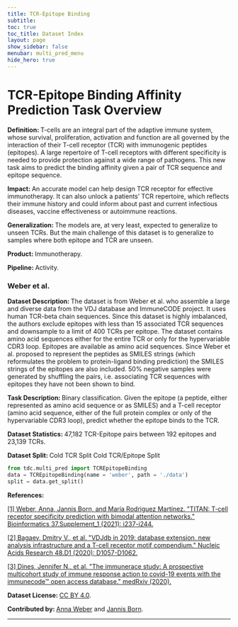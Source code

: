 ```yaml
---
title: TCR-Epitope Binding 
subtitle: 
toc: true
toc_title: Dataset Index
layout: page
show_sidebar: false
menubar: multi_pred_menu
hide_hero: true
---
```


# TCR-Epitope Binding Affinity Prediction Task Overview


<div class="box">
	

<p class='is-size-6'>  <strong> Definition: </strong> 
T-cells are an integral part of the adaptive immune system, whose survival, proliferation, activation and function are all governed by the interaction of their T-cell receptor (TCR) with immunogenic peptides (epitopes). A large repertoire of T-cell receptors with different specificity is needed to provide protection against a wide range of pathogens. This new task aims to predict the binding affinity given a pair of TCR sequence and epitope sequence.</p>

<p class="is-size-6"> <strong> Impact: </strong>  
An accurate model can help design TCR receptor for effective immunotherapy. It can also unlock a patients’ TCR repertoire, which reflects their immune history and could inform about past and current infectious diseases, vaccine effectiveness or autoimmune reactions.</p>

<p class="is-size-6"> <strong> Generalization: </strong> 
The models are, at very least, expected to generalize to unseen TCRs. But the main challenge of this dataset is to generalize to samples where both epitope and TCR are unseen.</p>

<p class="is-size-6"> <strong> Product: </strong> Immunotherapy. </p>

<p class="is-size-6"> <strong> Pipeline: </strong> Activity. </p>

</div>

### Weber et al.

<p class='is-size-6'>  <strong> Dataset Description: </strong> The dataset is from Weber et al. who assemble a large and diverse data from the VDJ database and ImmuneCODE project. It uses human TCR-beta chain sequences. Since this dataset is highly imbalanced, the authors exclude epitopes with less than 15 associated TCR sequences and downsample to a limit of 400 TCRs per epitope. The dataset contains amino acid sequences either for the entire TCR or only for the hypervariable CDR3 loop. Epitopes are available as amino acid sequences. Since Weber et al. proposed to represent the peptides as SMILES strings (which reformulates the problem to protein-ligand binding prediction) the SMILES strings of the epitopes are also included. 50% negative samples were generated by shuffling the pairs, i.e. associating TCR sequences with epitopes they have not been shown to bind. </p>

<p class='is-size-6'>  <strong> Task Description: </strong>Binary classification. Given the epitope (a peptide, either represented as amino acid sequence or as SMILES) and a T-cell receptor (amino acid sequence, either of the full protein complex or only of the hypervariable CDR3 loop), predict whether the epitope binds to the TCR. </p>

<p class='is-size-6'>  <strong> Dataset Statistics: </strong> 47,182 TCR-Epitope pairs between 192 epitopes and 23,139 TCRs. </p>

<p class='is-size-6'>  <strong> Dataset Split: </strong> <span class="tag is-info is-light">Cold TCR Split</span> <span class="tag is-info is-light">Cold TCR/Epitope Split</span> </p>

``` python
from tdc.multi_pred import TCREpitopeBinding 
data = TCREpitopeBinding(name = 'weber', path = './data')
split = data.get_split()
```

<p class='is-size-6'>  <strong> References: </strong>  </p>

<a href="https://academic.oup.com/bioinformatics/article-abstract/37/Supplement_1/i237/6319659">[1] Weber, Anna, Jannis Born, and María Rodriguez Martínez. "TITAN: T-cell receptor specificity prediction with bimodal attention networks." Bioinformatics 37.Supplement_1 (2021): i237-i244. </a> 

<a href="https://academic.oup.com/nar/article-abstract/48/D1/D1057/5582255">[2] Bagaev, Dmitry V., et al. "VDJdb in 2019: database extension, new analysis infrastructure and a T-cell receptor motif compendium." Nucleic Acids Research 48.D1 (2020): D1057-D1062. </a> 

<a href="https://www.medrxiv.org/content/10.1101/2020.08.17.20175158.abstract">[3] Dines, Jennifer N., et al. "The immunerace study: A prospective multicohort study of immune response action to covid-19 events with the immunecode™ open access database." medRxiv (2020). </a> 

<p class='is-size-6'> <strong> Dataset License: </strong> <a href="https://creativecommons.org/licenses/by/4.0/">CC BY 4.0</a>.</p>

<p class='is-size-6'> <strong> Contributed by: </strong> <a href="https://researcher.watson.ibm.com/researcher/view.php?person=zurich-WBR">Anna Weber</a> and <a href="https://researcher.watson.ibm.com/researcher/view.php?person=zurich-JAB">Jannis Born</a>.</p>

<hr />


